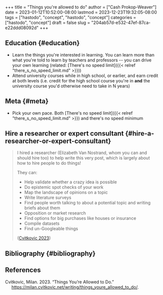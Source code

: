 +++
title = "Things you're allowed to do"
author = ["Cash Prokop-Weaver"]
date = 2023-01-12T10:52:00-08:00
lastmod = 2023-12-23T19:32:05-08:00
tags = ["hastodo", "concept", "hastodo", "concept"]
categories = ["hastodo", "concept"]
draft = false
slug = "204ab57d-e532-47ef-87ca-e22ddd08092d"
+++

## Education {#education}

-   Learn the things you're interested in learning. You can learn more than what you're told to learn by teachers and professors -- you can drive your own learning (related: [There's no speed limit]({{< relref "there_s_no_speed_limit.md" >}}))
-   Attend university courses while in high school, or earlier, and earn credit at both levels (i.e. credit for the high school course you're in **and** the university course you'd otherwise need to take in N years)


## Meta {#meta}

-   Pick your own pace. Both [There's no speed limit]({{< relref "there_s_no_speed_limit.md" >}}) and there's no speed minimum


## Hire a researcher or expert consultant {#hire-a-researcher-or-expert-consultant}

> I hired a researcher (Elizabeth Van Nostrand, whom you can and should hire too) to help write this very post, which is largely about how to hire people to do things!
>
> They can:
>
> -   Help validate whether a crazy idea is possible
> -   Do epistemic spot checks of your work
> -   Map the landscape of opinions on a topic
> -   Write literature surveys
> -   Find people worth talking to about a potential topic and writing briefs about them
> -   Opposition or market research
> -   Find options for big purchases like houses or insurance
> -   Compile datasets
> -   Find un-Googleable things
>
> (<a href="#citeproc_bib_item_1">Cvitkovic 2023</a>)


## Bibliography {#bibliography}

## References

<style>.csl-entry{text-indent: -1.5em; margin-left: 1.5em;}</style><div class="csl-bib-body">
  <div class="csl-entry"><a id="citeproc_bib_item_1"></a>Cvitkovic, Milan. 2023. “Things You’re Allowed to Do.” <a href="https://milan.cvitkovic.net/writing/things_youre_allowed_to_do/">https://milan.cvitkovic.net/writing/things_youre_allowed_to_do/</a>.</div>
</div>
